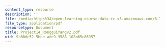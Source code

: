```yaml
---
content_type: resource
description: ''
file: /media/https%3A/open-learning-course-data-rc.s3.amazonaws.com/6-772-compound-semiconductor-devices-spring-2003/9b80dc525beeade99588108b65c86957_Project14_RongguiYangv2.pdf
file_type: application/pdf
resourcetype: Document
title: Project14_RongguiYangv2.pdf
uid: 9b80dc52-5bee-ade9-9588-108b65c86957
---
```

